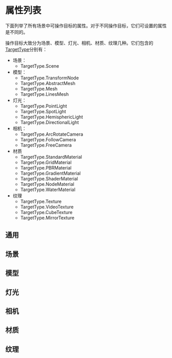 # 属性列表

下面列举了所有场景中可操作目标的属性。对于不同操作目标，它们可设置的属性是不同的。

操作目标大致分为场景、模型、灯光、相机、材质、纹理几种。它们包含的[TargetType](definition.md#targettype)分别有：
- 场景：
  - TargetType.Scene
- 模型：
  - TargetType.TransformNode
  - TargetType.AbstractMesh
  - TargetType.Mesh
  - TargetType.LinesMesh
- 灯光：
  - TargetType.PointLight
  - TargetType.SpotLight
  - TargetType.HemisphericLight
  - TargetType.DirectionalLight
- 相机：
  - TargetType.ArcRotateCamera
  - TargetType.FollowCamera
  - TargetType.FreeCamera
- 材质
  - TargetType.StandardMaterial
  - TargetType.GridMaterial
  - TargetType.PBRMaterial
  - TargetType.GradientMaterial
  - TargetType.ShaderMaterial
  - TargetType.NodeMaterial
  - TargetType.WaterMaterial
- 纹理
  - TargetType.Texture
  - TargetType.VideoTexture
  - TargetType.CubeTexture
  - TargetType.MirrorTexture

## 通用
## 场景

## 模型

## 灯光

## 相机

## 材质

## 纹理
